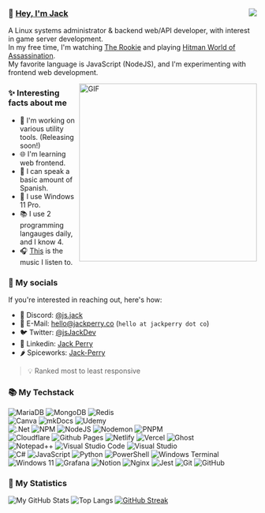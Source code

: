 <h3>
  👋 <a href="https://jackperry.co" target="_blank noref noreferrer">Hey, I'm Jack</a>
  <img src="https://komarev.com/ghpvc/?username=jsJack&label=Profile%20views&color=c464ed&style=flat" align="right">
</h3>

A Linux systems administrator & backend web/API developer, with interest in game server development.\
In my free time, I'm watching [The Rookie](https://www.imdb.com/title/tt7587890/) and playing [Hitman World of Assassination](https://store.epicgames.com/en-US/p/hitman-3--woa-deluxe-edition).\
My favorite language is JavaScript (NodeJS), and I'm experimenting with frontend web development.

<img align="right" width=360px alt="GIF" src="https://media1.giphy.com/media/citBl9yPwnUOs/giphy.gif"/>

### ✨ Interesting facts about me

* 🔧 I'm working on various utility tools. (Releasing soon!)
* 🌐 I'm learning web frontend.
* 💬 I can speak a basic amount of Spanish.
* 🌟 I use Windows 11 Pro.
* 📚 I use 2 programming langauges daily, and I know 4.
* 🎧 [This](https://www.last.fm/user/JackIsNotReal) is the music I listen to.

### 📧 My socials

If you're interested in reaching out, here's how:

* 💬 Discord: [@js.jack](https://discord.com/users/324596012955992065)
* 📧 E-Mail: [hello@jackperry.co](mailto:hello@jackperry.co) (`hello at jackperry dot co`)
* 🐦 Twitter: [@jsJackDev](https://x.com/jsjackdev)
* 🤝 Linkedin: [Jack Perry](https://www.linkedin.com/in/jxckperry/)
* 🌶️ Spiceworks: [Jack-Perry](https://community.spiceworks.com/people/jack-perry)

> 💡 Ranked most to least responsive

### 📚 My Techstack
![MariaDB](https://img.shields.io/badge/MariaDB-003545?style=for-the-badge&logo=mariadb&logoColor=white)
![MongoDB](https://img.shields.io/badge/MongoDB-%234ea94b.svg?style=for-the-badge&logo=mongodb&logoColor=white)
![Redis](https://img.shields.io/badge/redis-%23DD0031.svg?style=for-the-badge&logo=redis&logoColor=white)\
![Canva](https://img.shields.io/badge/Canva-%2300C4CC.svg?style=for-the-badge&logo=Canva&logoColor=white)
![mkDocs](https://img.shields.io/badge/mkDocs-%230288D1.svg?style=for-the-badge&logo=bookstack&logoColor=white)
![Udemy](https://img.shields.io/badge/Udemy-A435F0?style=for-the-badge&logo=Udemy&logoColor=white)\
![.Net](https://img.shields.io/badge/.NET-5C2D91?style=for-the-badge&logo=.net&logoColor=white)
![NPM](https://img.shields.io/badge/NPM-%23CB3837.svg?style=for-the-badge&logo=npm&logoColor=white)
![NodeJS](https://img.shields.io/badge/node.js-6DA55F?style=for-the-badge&logo=node.js&logoColor=white)
![Nodemon](https://img.shields.io/badge/NODEMON-%23323330.svg?style=for-the-badge&logo=nodemon&logoColor=%BBDEAD)
![PNPM](https://img.shields.io/badge/pnpm-%234a4a4a.svg?style=for-the-badge&logo=pnpm&logoColor=f69220)\
![Cloudflare](https://img.shields.io/badge/Cloudflare-F38020?style=for-the-badge&logo=Cloudflare&logoColor=white)
![Github Pages](https://img.shields.io/badge/github%20pages-121013?style=for-the-badge&logo=github&logoColor=white)
![Netlify](https://img.shields.io/badge/netlify-%23000000.svg?style=for-the-badge&logo=netlify&logoColor=#00C7B7)
![Vercel](https://img.shields.io/badge/vercel-%23000000.svg?style=for-the-badge&logo=vercel&logoColor=white)
![Ghost](https://img.shields.io/badge/ghost-000?style=for-the-badge&logo=ghost&logoColor=%23F7DF1E)\
![Notepad++](https://img.shields.io/badge/Notepad++-90E59A.svg?style=for-the-badge&logo=notepad%2b%2b&logoColor=black)
![Visual Studio Code](https://img.shields.io/badge/Visual%20Studio%20Code-0078d7.svg?style=for-the-badge&logo=visual-studio-code&logoColor=white)
![Visual Studio](https://img.shields.io/badge/Visual%20Studio-5C2D91.svg?style=for-the-badge&logo=visual-studio&logoColor=white)\
![C#](https://img.shields.io/badge/c%23-%23239120.svg?style=for-the-badge&logo=c-sharp&logoColor=white)
![JavaScript](https://img.shields.io/badge/javascript-%23323330.svg?style=for-the-badge&logo=javascript&logoColor=%23F7DF1E)
![Python](https://img.shields.io/badge/python-3670A0?style=for-the-badge&logo=python&logoColor=ffdd54)
![PowerShell](https://img.shields.io/badge/PowerShell-%235391FE.svg?style=for-the-badge&logo=powershell&logoColor=white)
![Windows Terminal](https://img.shields.io/badge/Windows%20Terminal-%234D4D4D.svg?style=for-the-badge&logo=windows-terminal&logoColor=white)\
![Windows 11](https://img.shields.io/badge/Windows%2011-%230079d5.svg?style=for-the-badge&logo=Windows%2011&logoColor=white)
![Grafana](https://img.shields.io/badge/grafana-%23F46800.svg?style=for-the-badge&logo=grafana&logoColor=white)
![Notion](https://img.shields.io/badge/Notion-%23000000.svg?style=for-the-badge&logo=notion&logoColor=white)
![Nginx](https://img.shields.io/badge/nginx-%23009639.svg?style=for-the-badge&logo=nginx&logoColor=white)
![Jest](https://img.shields.io/badge/-jest-%23C21325?style=for-the-badge&logo=jest&logoColor=white)
![Git](https://img.shields.io/badge/git-%23F05033.svg?style=for-the-badge&logo=git&logoColor=white)
![GitHub](https://img.shields.io/badge/github-%23121011.svg?style=for-the-badge&logo=github&logoColor=white)

### 🔢 My Statistics
![My GitHub Stats](https://gh-stats.jackperry.co/api?username=jsJack&show_icons=true&theme=dark#gh-dark-mode-only)
![Top Langs](https://gh-stats.jackperry.co/api/top-langs/?username=jsJack&hide=lua&layout=compact&theme=dark#gh-dark-mode-only)
[![GitHub Streak](https://github-readme-streak-stats-pi-gilt.vercel.app?user=jsJack&theme=dark&hide_border=true&date_format=M%20j%5B%2C%20Y%5D)](https://git.io/streak-stats)

<!-- ![My GitHub Stats Light Mode](https://gh-stats.jackperry.co/api?username=jsJack&show_icons=true&theme=default#gh-light-mode-only) -->
<!-- ![Top Langs Light Mode](https://gh-stats.jackperry.co/api/top-langs/?username=jsJack&hide=lua&layout=compact&theme=default#gh-light-mode-only) -->
<!-- [![GitHub Streak Light Mode](https://github-readme-streak-stats-pi-gilt.vercel.app?user=jsJack&theme=default&hide_border=true&date_format=M%20j%5B%2C%20Y%5D)](https://git.io/streak-stats) -->
